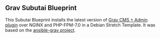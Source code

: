 ## Grav Subutai Blueprint

This Subutai Blueprint installs the latest version of [Grav CMS + Admin plugin](https://getgrav.org/downloads) over NGINX and PHP-FPM-7.0 in a Debian Stretch Template. It was based on the [ansible-grav project](https://github.com/andywimmer/ansible-grav).

